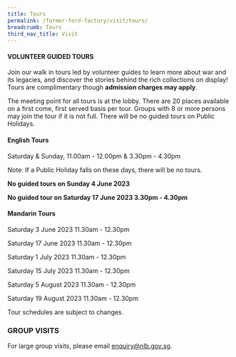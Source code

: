 ```yaml
---
title: Tours
permalink: /former-ford-factory/visit/tours/
breadcrumb: Tours
third_nav_title: Visit
---
```

#### VOLUNTEER GUIDED TOURS

Join our walk in tours led by volunteer guides to learn more about war and its legacies, and discover the stories behind the rich collections on display!  Tours are complimentary though **admission charges may apply**.

The meeting point for all tours is at the lobby.  There are 20 places available on a first come, first served basis per tour.  Groups with 8 or more persons may join the tour if it is not full.  There will be no guided tours on Public Holidays.  

#### **English Tours**
Saturday & Sunday, 11.00am - 12.00pm 
& 3.30pm - 4.30pm

Note: If a Public Holiday falls on these days,
there will be no tours.

**No guided tours on Sunday 4 June 2023**

**No guided tour on Saturday 17 June 2023 3.30pm - 4.30pm**




#### **Mandarin Tours**

Saturday 3 June 2023 11.30am - 12.30pm

Saturday 17 June 2023 11.30am - 12.30pm

Saturday 1 July 2023 11.30am - 12.30pm

Saturday 15 July 2023 11.30am - 12.30pm

Saturday 5 August 2023 11.30am - 12.30pm

Saturday 19 August 2023 11.30am - 12.30pm

Tour schedules are subject to changes.


### GROUP VISITS

For large group visits, please email enquiry@nlb.gov.sg.